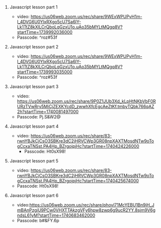 1. Javascript lesson part 1  
   * video: https://us06web.zoom.us/rec/share/9WExWPUPyH1m-I_4DVG6U0YlxRXgo5cU7Sa6lY-Lk1TtZ8kXlLCrQboLqGzxU1o.uAo35bMYLtMQgq8V?startTime=1739992036000
    * Passcode: ^roz#53f

2. Javascript lesson part 2
   * video: https://us06web.zoom.us/rec/share/9WExWPUPyH1m-I_4DVG6U0YlxRXgo5cU7Sa6lY-Lk1TtZ8kXlLCrQboLqGzxU1o.uAo35bMYLtMQgq8V?startTime=1739993035000
    * Passcode: ^roz#53f


3. Javascript lesson part 3
   * video: https://us06web.zoom.us/rec/share/9P0Z1JUb3Xd_kLpHtNKbVbF0RURzTVwRry5MiCjZEXKYcdD_zwwhXfcEgcAeZtKf.tmbyTQbk766qAZ2h?startTime=1740081497000
   * Passcode: Pj.S&W2@

4. Javascript lesson part 4
   * video: https://us06web.zoom.us/rec/share/83-rwnYBJkCjCsO3SBKre3dC2jHRVCWp3GR08npXAXTMosdNTw9oTogCcxaTNSst.PA4Hp_BZrgojpjHc?startTime=1740424226000
      * Passcode: Ht0sX98!

5. Javascript lesson part 5
      * video: https://us06web.zoom.us/rec/share/83-rwnYBJkCjCsO3SBKre3dC2jHRVCWp3GR08npXAXTMosdNTw9oTogCcxaTNSst.PA4Hp_BZrgojpjHc?startTime=1740425674000
      * Passcode: Ht0sX98!

6. Javascript lesson part 6
      * video:https://us06web.zoom.us/rec/share/phovl71McYEBU1Bn9iH_JmBAnPzgiU9PCw0VHXTTAkzgVFy6hpw8zwp6g9ucR2YY.8sjm9V6gndsL61yM?startTime=1740683462000
      * Passcode: b#&FY.6p